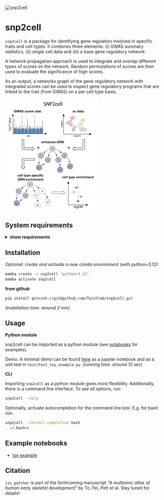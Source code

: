 ![snp2cell](https://github.com/Teichlab/snp2cell/actions/workflows/tests.yml/badge.svg)

# snp2cell

`snp2cell` is a package for identifying gene regulation involved in specific traits and cell types.
It combines three elements: (i) GWAS summary statistics, (ii) single cell data and (iii) a base gene regulatory network.

A network propagation approach is used to integrate and overlap different types of scores on the network.
Random permutations of scores are then used to evaluate the significance of high scores. 

As an output, a networkx graph of the gene regulatory network with integrated scores can be used to inspect gene regulatory programs that are linked to the trait (from GWAS) on a per cell type basis.

<img src="docs/assets/snp2cell_schematic.png" width="300">

## System requirements

<details>
<summary><b>show requirements</b></summary>

### Hardware requirements

`snp2cell` can run on a standard computer with enough RAM to hold the used datasets in memory.
It can make use of multiple CPUs to speed up computations.

### Software requirements

**OS requirements**

The package has been tested on:

- macOS Monterey (12.6.7)
- Linux: Ubuntu 22.04 jammy

**Python requirements**

A python version `>=3.5` and `<3.12` is required for all dependencies to work. 
Various python libraries are used, listed in `setup.py`, including the python scientific stack, `networkx` and `scanpy`.
`snp2cell` and all dependencies can be installed via `pip` (see below).

</details>

## Installation

*Optional: create and activate a new conda environment (with python<3.12):*
```bash
mamba create -n snp2cell "python<3.12"
mamba activate snp2cell
```

**from github**

```bash
pip install git+ssh://git@github.com/Teichlab/snp2cell.git
```

*(installation time: around 2 min)*

## Usage

**Python module**

snp2cell can be imported as a python module (see [notebooks](#example-notebooks) for examples).

Demo: A minimal demo can be found [here](https://github.com/Teichlab/snp2cell/blob/main/docs/source/toy_example.ipynb) as a jupyter notebook and as a unit test in `test/test_toy_example.py`. (*running time: around 12 sec*)

**CLI**

Importing `snp2cell` as a python module gives most flexibility.
Additionally, there is a command line interface. To see all options, run:

```bash
snp2cell --help
```

Optionally, activate autocompletion for the command line tool.
E.g. for bash run:
```bash
snp2cell --install-completion bash
. ~/.bashrc
```

## Example notebooks

- [toy example](https://github.com/Teichlab/snp2cell/blob/main/docs/source/toy_example.ipynb)

## Citation

`iss_patcher` is part of the forthcoming manuscript *"A multiomic atlas of human early skeletal development"* by To, Fei, Pett et al. Stay tuned for details!
